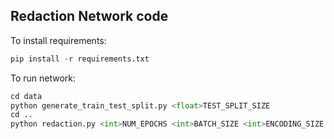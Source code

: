 ## Redaction Network code

To install requirements:
```python
pip install -r requirements.txt
```

To run network:
```python
cd data
python generate_train_test_split.py <float>TEST_SPLIT_SIZE
cd ..
python redaction.py <int>NUM_EPOCHS <int>BATCH_SIZE <int>ENCODING_SIZE <float>RECON_ALPHA
```
